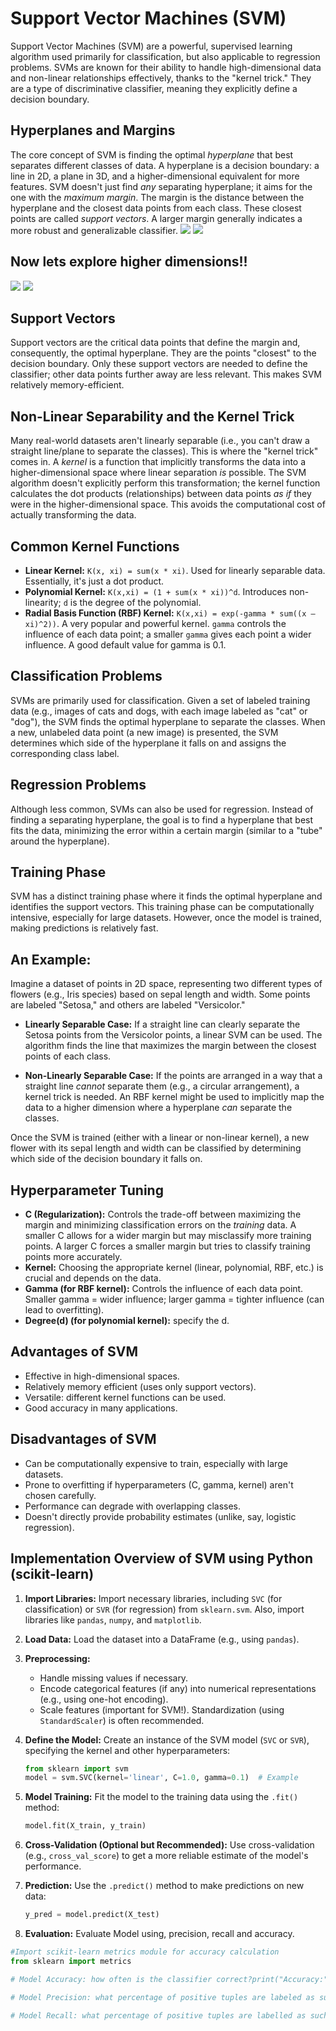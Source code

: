 
# Support Vector Machines (SVM)

Support Vector Machines (SVM) are a powerful, supervised learning algorithm used primarily for classification, but also applicable to regression problems. SVMs are known for their ability to handle high-dimensional data and non-linear relationships effectively, thanks to the "kernel trick." They are a type of discriminative classifier, meaning they explicitly define a decision boundary.

## Hyperplanes and Margins

The core concept of SVM is finding the optimal *hyperplane* that best separates different classes of data. A hyperplane is a decision boundary: a line in 2D, a plane in 3D, and a higher-dimensional equivalent for more features. SVM doesn't just find *any* separating hyperplane; it aims for the one with the *maximum margin*. The margin is the distance between the hyperplane and the closest data points from each class. These closest points are called *support vectors*. A larger margin generally indicates a more robust and generalizable classifier.
![](https://github.com/ArfatulAsif/AI-ML-DL-algorithmic-Pathway/blob/main/1%20Machine%20Learning/1%20Supervised%20Learning/5%20SVM/mapping%20to%20higher%20dimension_0.png)
![](https://github.com/ArfatulAsif/AI-ML-DL-algorithmic-Pathway/blob/main/1%20Machine%20Learning/1%20Supervised%20Learning/5%20SVM/mapping%20to%20higher%20dimension%201.png)
## Now lets explore higher dimensions!!
![](https://github.com/ArfatulAsif/AI-ML-DL-algorithmic-Pathway/blob/main/1%20Machine%20Learning/1%20Supervised%20Learning/5%20SVM/mapping%20to%20higher%20dimension%202.png)
![](https://github.com/ArfatulAsif/AI-ML-DL-algorithmic-Pathway/blob/main/1%20Machine%20Learning/1%20Supervised%20Learning/5%20SVM/Projecting%20back%20to%202D%20space.png)
## Support Vectors

Support vectors are the critical data points that define the margin and, consequently, the optimal hyperplane. They are the points "closest" to the decision boundary. Only these support vectors are needed to define the classifier; other data points further away are less relevant. This makes SVM relatively memory-efficient.

## Non-Linear Separability and the Kernel Trick

Many real-world datasets aren't linearly separable (i.e., you can't draw a straight line/plane to separate the classes). This is where the "kernel trick" comes in. A *kernel* is a function that implicitly transforms the data into a higher-dimensional space where linear separation *is* possible. The SVM algorithm doesn't explicitly perform this transformation; the kernel function calculates the dot products (relationships) between data points *as if* they were in the higher-dimensional space. This avoids the computational cost of actually transforming the data.

## Common Kernel Functions

*   **Linear Kernel:** `K(x, xi) = sum(x * xi)`. Used for linearly separable data. Essentially, it's just a dot product.
*   **Polynomial Kernel:** `K(x,xi) = (1 + sum(x * xi))^d`. Introduces non-linearity; `d` is the degree of the polynomial.
*   **Radial Basis Function (RBF) Kernel:** `K(x,xi) = exp(-gamma * sum((x – xi)^2))`. A very popular and powerful kernel. `gamma` controls the influence of each data point; a smaller `gamma` gives each point a wider influence. A good default value for gamma is 0.1.

## Classification Problems

SVMs are primarily used for classification. Given a set of labeled training data (e.g., images of cats and dogs, with each image labeled as "cat" or "dog"), the SVM finds the optimal hyperplane to separate the classes. When a new, unlabeled data point (a new image) is presented, the SVM determines which side of the hyperplane it falls on and assigns the corresponding class label.

## Regression Problems

Although less common, SVMs can also be used for regression. Instead of finding a separating hyperplane, the goal is to find a hyperplane that best fits the data, minimizing the error within a certain margin (similar to a "tube" around the hyperplane).

## Training Phase

SVM has a distinct training phase where it finds the optimal hyperplane and identifies the support vectors. This training phase can be computationally intensive, especially for large datasets. However, once the model is trained, making predictions is relatively fast.

## An Example:

Imagine a dataset of points in 2D space, representing two different types of flowers (e.g., Iris species) based on sepal length and width. Some points are labeled "Setosa," and others are labeled "Versicolor."

*   **Linearly Separable Case:** If a straight line can clearly separate the Setosa points from the Versicolor points, a linear SVM can be used. The algorithm finds the line that maximizes the margin between the closest points of each class.

*   **Non-Linearly Separable Case:** If the points are arranged in a way that a straight line *cannot* separate them (e.g., a circular arrangement), a kernel trick is needed. An RBF kernel might be used to implicitly map the data to a higher dimension where a hyperplane *can* separate the classes.

Once the SVM is trained (either with a linear or non-linear kernel), a new flower with its sepal length and width can be classified by determining which side of the decision boundary it falls on.

## Hyperparameter Tuning

*   **C (Regularization):** Controls the trade-off between maximizing the margin and minimizing classification errors on the *training* data. A smaller C allows for a wider margin but may misclassify more training points. A larger C forces a smaller margin but tries to classify training points more accurately.
*   **Kernel:** Choosing the appropriate kernel (linear, polynomial, RBF, etc.) is crucial and depends on the data.
*   **Gamma (for RBF kernel):** Controls the influence of each data point. Smaller gamma = wider influence; larger gamma = tighter influence (can lead to overfitting).
*    **Degree(d) (for polynomial kernel):** specify the d.

## Advantages of SVM

*   Effective in high-dimensional spaces.
*   Relatively memory efficient (uses only support vectors).
*   Versatile: different kernel functions can be used.
*   Good accuracy in many applications.

## Disadvantages of SVM

*   Can be computationally expensive to train, especially with large datasets.
*   Prone to overfitting if hyperparameters (C, gamma, kernel) aren't chosen carefully.
*   Performance can degrade with overlapping classes.
*   Doesn't directly provide probability estimates (unlike, say, logistic regression).

## Implementation Overview of SVM using Python (scikit-learn)

1.  **Import Libraries:** Import necessary libraries, including `SVC` (for classification) or `SVR` (for regression) from `sklearn.svm`. Also, import libraries like `pandas`, `numpy`, and `matplotlib`.

2.  **Load Data:** Load the dataset into a DataFrame (e.g., using `pandas`).

3.  **Preprocessing:**
    *   Handle missing values if necessary.
    *   Encode categorical features (if any) into numerical representations (e.g., using one-hot encoding).
    *   Scale features (important for SVM!). Standardization (using `StandardScaler`) is often recommended.

4.  **Define the Model:** Create an instance of the SVM model (`SVC` or `SVR`), specifying the kernel and other hyperparameters:
    ```python
    from sklearn import svm
    model = svm.SVC(kernel='linear', C=1.0, gamma=0.1)  # Example
    ```

5.  **Model Training:** Fit the model to the training data using the `.fit()` method:
    ```python
    model.fit(X_train, y_train)
    ```

6.  **Cross-Validation (Optional but Recommended):** Use cross-validation (e.g., `cross_val_score`) to get a more reliable estimate of the model's performance.

7.  **Prediction:** Use the `.predict()` method to make predictions on new data:
    ```python
    y_pred = model.predict(X_test)
    ```
8. **Evaluation:** Evaluate Model using, precision, recall and accuracy.
```python
#Import scikit-learn metrics module for accuracy calculation
from sklearn import metrics

# Model Accuracy: how often is the classifier correct?print("Accuracy:",metrics.accuracy_score(y_test, y_pred))

# Model Precision: what percentage of positive tuples are labeled as such?print("Precision:",metrics.precision_score(y_test, y_pred))

# Model Recall: what percentage of positive tuples are labelled as such?print("Recall:",metrics.recall_score(y_test, y_pred))
